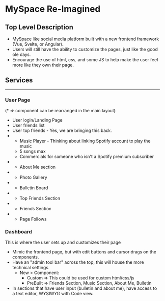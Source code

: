 # MySpace Re-Imagined

## Top Level Description
- MySpace like social media platform built with a new frontend framework (Vue, Svelte, or Angular).
- Users will still have the ability to customize the pages, just like the good ole days.
- Encourage the use of html, css, and some JS to help make the user feel more like they own their page.

## Services
---
### User Page
(* => component can be rearranged in the main layout)
  - User login/Landing Page
  - User friends list
  - User top friends - Yes, we are bringing this back.
  - * Music Player - Thinking about linking Spotify account to play the music
    - 5 songs max
    - Commercials for someone who isn't a Spotify premium subscriber
  - * About Me section
  - * Photo Gallery
  - * Bulletin Board
  - * Top Friends Section
  - * Friends Section
  - * Page Follows

### Dashboard
This is where the user sets up and customizes their page
- Mimic the frontend page, but with edit buttons and cursor drags on the components.
- Have an "admin tool bar" across the top, this will house the more technical settings.
  - New > Component:
    - Custom => This could be used for custom html/css/js
    - PreBuilt => Friends Section, Music Section, About Me, Bulletin
- In sections that have user input (bulletin and about me), have access to a text editor, WYSIWYG with Code view.
